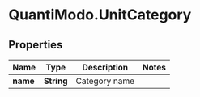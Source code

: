 # QuantiModo.UnitCategory

## Properties
Name | Type | Description | Notes
------------ | ------------- | ------------- | -------------
**name** | **String** | Category name | 


